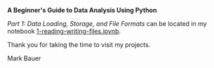 **A Beginner's Guide to Data Analysis Using Python**

*Part 1: Data Loading, Storage, and File Formats* can be located in my notebook [1-reading-writing-files.ipynb](https://github.com/mebauer/data-analysis-using-python/blob/master/1-reading-writing-files/1-reading-writing-files.ipynb).

Thank you for taking the time to visit my projects.

Mark Bauer